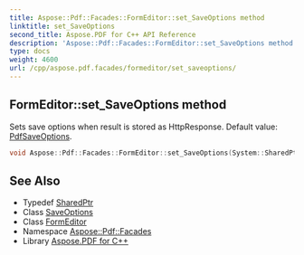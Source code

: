 ```yaml
---
title: Aspose::Pdf::Facades::FormEditor::set_SaveOptions method
linktitle: set_SaveOptions
second_title: Aspose.PDF for C++ API Reference
description: 'Aspose::Pdf::Facades::FormEditor::set_SaveOptions method. Sets save options when result is stored as HttpResponse. Default value: PdfSaveOptions in C++.'
type: docs
weight: 4600
url: /cpp/aspose.pdf.facades/formeditor/set_saveoptions/
---
```

## FormEditor::set_SaveOptions method


Sets save options when result is stored as HttpResponse. Default value: [PdfSaveOptions](../../../aspose.pdf/pdfsaveoptions/).

```cpp
void Aspose::Pdf::Facades::FormEditor::set_SaveOptions(System::SharedPtr<Aspose::Pdf::SaveOptions> value)
```

## See Also

* Typedef [SharedPtr](../../../system/sharedptr/)
* Class [SaveOptions](../../../aspose.pdf/saveoptions/)
* Class [FormEditor](../)
* Namespace [Aspose::Pdf::Facades](../../)
* Library [Aspose.PDF for C++](../../../)
